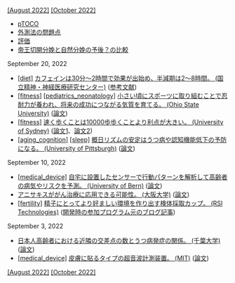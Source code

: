 [\[August 2022\]](2208.md) [\[October 2022\]](2210.md)

* [pTOCO](https://obgyn.onlinelibrary.wiley.com/doi/full/10.1111/aogs.12836)
* [外測法の問題点](http://www.ob-tools.com/problems-with-external-monitoring.html)
* [評価](https://www.ajog.org/article/S0002-9378(18)31414-5/fulltext)
* [帝王切開分娩と自然分娩の予後？の比較](https://www.mdpi.com/1424-8220/20/11/3023/htm)

September 20, 2022
* [\[diet\]](diet.md) [カフェインは30分～2時間で効果が出始め、半減期は2～8時間。 (国立精神・神経医療研究センター)](https://www.ncnp.go.jp/hospital/guide/sleep-column14.html) ([参考文献](https://doi.org/10.1016/j.fct.2017.04.002))
* [\[fitness\]](fitness.md) [\[pediatrics_neonatology\]](pediatrics_neonatology.md) [小さい頃にスポーツに取り組むことで忍耐力が養われ、将来の成功につながる気質を育てる。 (Ohio State University)](https://news.osu.edu/sports-help-kids-develop-important-trait-linked-to-adult-success/) ([論文](https://www.tandfonline.com/doi/full/10.1080/01490400.2022.2090037))
* [\[fitness\]](fitness.md) [速く歩くことは10000歩歩くことより利点が大きい。 (University of Sydney)](https://anmj.org.au/pace-just-as-important-as-reaching-10000-steps-for-good-health-study-finds/) ([論文1](https://jamanetwork.com/journals/jamaneurology/fullarticle/2795819)、[論文2](https://jamanetwork.com/journals/jamainternalmedicine/fullarticle/2796058))
* [\[aging_cognition\]](aging_cognition.md) [\[sleep\]](sleep.md) [概日リズムの安定はうつ病や認知機能低下の予防になる。 (University of Pittsburgh)](https://www.upmc.com/media/news/091322-cognitivetests) ([論文](https://jamanetwork.com/journals/jamapsychiatry/article-abstract/2795951))

September 10, 2022
* [\[medical_device\]](medical_device.md) [自宅に設置したセンサーで行動パターンを解析して高齢者の病気やリスクを予測。 (University of Bern)](https://www.unibe.ch/news/media_news/media_relations_e/media_releases/2022/media_releases_2022/sensor_based_early_detection_of_age_related_diseases_from_home/index_eng.html) ([論文](https://dx.doi.org/10.1038/s41746-022-00657-y))
* [アニサキスががん治療に応用できる可能性。 (大阪大学)](https://resou.osaka-u.ac.jp/ja/research/2022/20220617_1) ([論文](https://www.sciencedirect.com/science/article/pii/S2590006422001260))
* [\[fertility\]](fertility.md) [精子にとってより好ましい環境を作り出す検体採取カップ。 (RSI Technologies)](https://rsifertility.com/) ([開発時の参加プログラム元のブログ記事](https://www.depts.ttu.edu/research/research-park/hustle/posts/2019/08/rsi-blog-article.php))

September 3, 2022
* [日本人高齢者における近隣の交差点の数とうつ病発症の関係。 (千葉大学)](https://www.carenet.com/news/general/carenet/54959) ([論文](https://www.nature.com/articles/s41598-022-17650-w))
* [\[medical_device\]](medical_device.md) [皮膚に貼るタイプの超音波計測装置。 (MIT)](http://zhao.mit.edu/wp-content/uploads/2022/08/162.pdf) ([論文](https://www.science.org/doi/10.1126/science.abo2542))

[\[August 2022\]](2208.md) [\[October 2022\]](2210.md)
